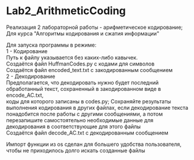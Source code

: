 # Lab2_ArithmeticCoding
Реализация 2 лабораторной работы - арифметическое кодирование; Для курса "Алгоритмы кодирования и сжатия информации" <br />

Для запуска программы в режиме:  <br />
            1 - Кодирование <br /> 
                      Путь к файлу указывается без каких-либо кавычек.  <br />
                      Создаётся файл HuffmanCodes.py с кодами для символов  <br />
                      Создаётся файл encoded_text.txt с закодированным сообщением  <br /> 
            2 - Декодирование  <br />
                      Предполагается, что декодировать нужно будет последний обработанный текст, сохраненный в закодированном виде в  encode_AC.txt,  
                      коды для которого записаны в  codes.py; Сохраняйте результаты выполнения кодирования в других файлах, если декодирование текста  
                        понадобится после работы с другими сообщениями, а потом перезапишите самостоятельно необходимые данные для декодирования в соответствующие для этого файлы<br />
                      Создаётся файл decode_AC.txt с декодированным сообщением  <br />

Импорт функции из os сделан для большего удобства пользователя, чтобы не приходилось долго искать созданные файлы  <br />

